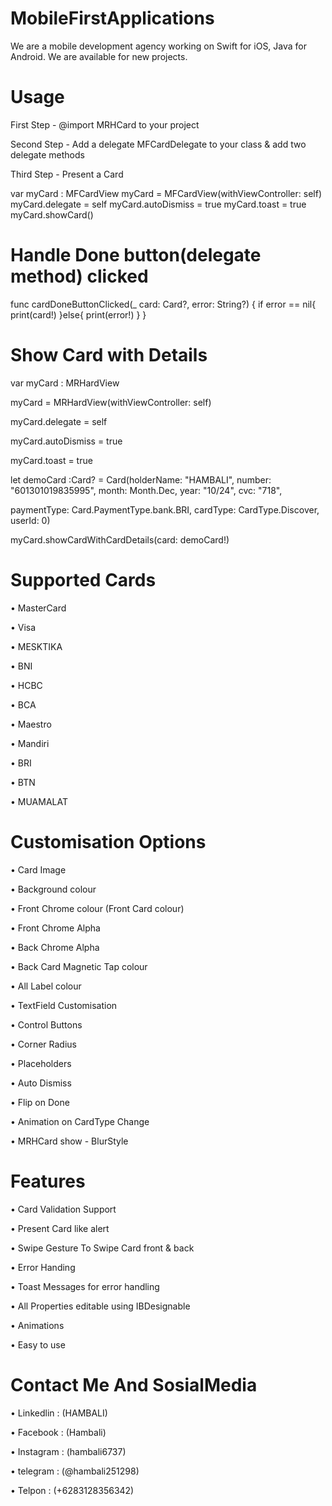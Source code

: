 # MobileFirstApplications

We are a mobile development agency working on Swift for iOS, Java for Android. We are available for new projects.

# Usage

First Step - @import MRHCard to your project

Second Step - Add a delegate MFCardDelegate to your class & add two delegate methods

Third Step - Present a Card

var myCard : MFCardView
myCard  = MFCardView(withViewController: self)
myCard.delegate = self
myCard.autoDismiss = true
myCard.toast = true
myCard.showCard()

# Handle Done button(delegate method) clicked

func cardDoneButtonClicked(_ card: Card?, error: String?) {
if error == nil{
print(card!)
}else{
print(error!)
}
}


# Show Card with Details

var myCard : MRHardView

myCard  = MRHardView(withViewController: self)

myCard.delegate = self

myCard.autoDismiss = true

myCard.toast = true

let demoCard :Card? = Card(holderName: "HAMBALI", number:  "601301019835995", month: Month.Dec, year: "10/24", cvc: "718",

paymentType: Card.PaymentType.bank.BRI, cardType: CardType.Discover, userId: 0)

myCard.showCardWithCardDetails(card: demoCard!)

# Supported Cards

• MasterCard

• Visa

• MESKTIKA

• BNI

• HCBC

• BCA

• Maestro
 
• Mandiri
 
• BRI

• BTN

• MUAMALAT

# Customisation Options

• Card Image

• Background colour

• Front Chrome colour (Front Card colour)

• Front Chrome Alpha

• Back Chrome Alpha

• Back Card Magnetic Tap colour

• All Label colour

• TextField Customisation

• Control Buttons

• Corner Radius

• Placeholders

• Auto Dismiss

• Flip on Done

• Animation on CardType Change

• MRHCard show - BlurStyle

# Features

• Card Validation Support

• Present Card like alert

• Swipe Gesture To Swipe Card front & back

• Error Handing

• Toast Messages for error handling

• All Properties editable using IBDesignable

• Animations

• Easy to use

# Contact Me And SosialMedia 

• Linkedlin : (HAMBALI)

• Facebook  : (Hambali)

• Instagram : (hambali6737)

• telegram  : (@hambali251298)

• Telpon    : (+6283128356342)

